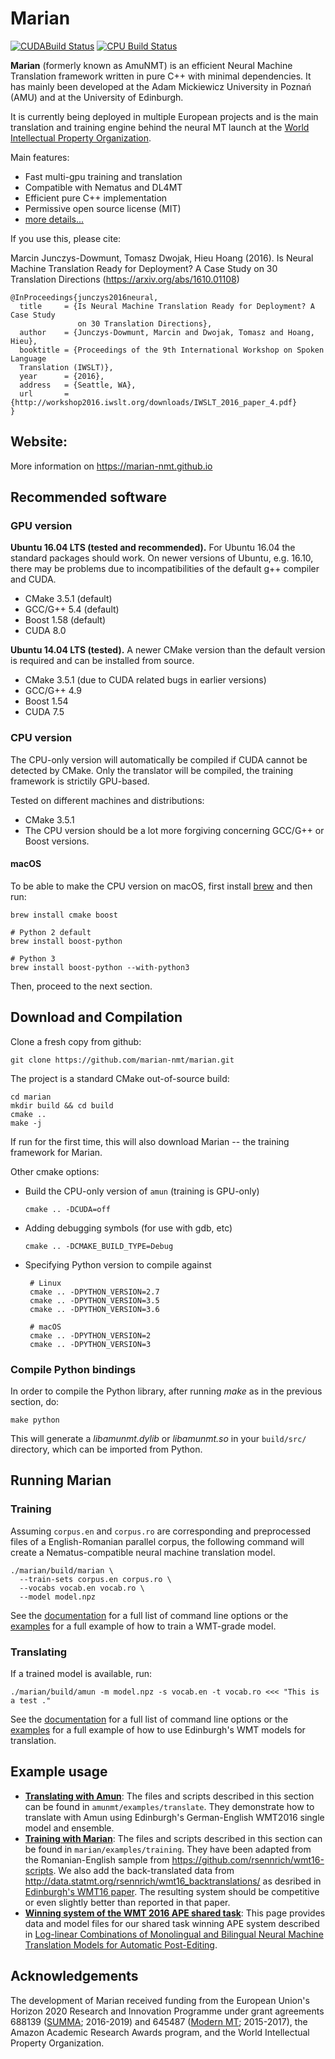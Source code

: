 
# Marian

[![CUDABuild Status](http://vali.inf.ed.ac.uk/jenkins/buildStatus/icon?job=amunmt_compilation_cuda)](http://vali.inf.ed.ac.uk/jenkins/job/amunmt_compilation_cuda/)
[![CPU Build Status](http://vali.inf.ed.ac.uk/jenkins/buildStatus/icon?job=amunmt_compilation_cpu)](http://vali.inf.ed.ac.uk/jenkins/job/amunmt_compilation_cpu/)

 <p>
  <b>Marian</b> (formerly known as AmuNMT) is an efficient Neural Machine Translation framework written
  in pure C++ with minimal dependencies. It has mainly been developed at the
  Adam Mickiewicz University in Poznań (AMU) and at the University of Edinburgh.
  </p>

  <p>
  It is currently being deployed in
  multiple European projects and is the main translation and training engine
  behind the neural MT launch at the
  <a href="http://www.wipo.int/pressroom/en/articles/2016/article_0014.html">World Intellectual Property Organization</a>.

  </p>

  <p>
  Main features:
  <ul>
    <li> Fast multi-gpu training and translation </li>
    <li> Compatible with Nematus and DL4MT </li>
    <li> Efficient pure C++ implementation </li>
    <li> Permissive open source license (MIT) </li>
    <li> <a href="https://marian-nmt.github.io/features/"> more details... </a> </li>
  </ul>
  </p>

If you use this, please cite:

Marcin Junczys-Dowmunt, Tomasz Dwojak, Hieu Hoang (2016). Is Neural Machine
Translation Ready for Deployment? A Case Study on 30 Translation Directions
(https://arxiv.org/abs/1610.01108)

    @InProceedings{junczys2016neural,
      title     = {Is Neural Machine Translation Ready for Deployment? A Case Study
                   on 30 Translation Directions},
      author    = {Junczys-Dowmunt, Marcin and Dwojak, Tomasz and Hoang, Hieu},
      booktitle = {Proceedings of the 9th International Workshop on Spoken Language
      Translation (IWSLT)},
      year      = {2016},
      address   = {Seattle, WA},
      url       = {http://workshop2016.iwslt.org/downloads/IWSLT_2016_paper_4.pdf}
    }

## Website:

More information on https://marian-nmt.github.io

## Recommended software

### GPU version

**Ubuntu 16.04 LTS (tested and recommended).** For Ubuntu 16.04 the standard
packages should work. On newer versions of Ubuntu, e.g. 16.10, there may be
problems due to incompatibilities of the default g++ compiler and CUDA.

 * CMake 3.5.1 (default)
 * GCC/G++ 5.4 (default)
 * Boost 1.58 (default)
 * CUDA 8.0

**Ubuntu 14.04 LTS (tested).** A newer CMake version than the default version is
required and can be installed from source.

 * CMake 3.5.1 (due to CUDA related bugs in earlier versions)
 * GCC/G++ 4.9
 * Boost 1.54
 * CUDA 7.5

### CPU version

The CPU-only version will automatically be compiled if CUDA cannot be detected by CMake.
Only the translator will be compiled, the training framework is strictily GPU-based.

Tested on different machines and distributions:

 * CMake 3.5.1
 * The CPU version should be a lot more forgiving concerning GCC/G++ or Boost versions.

#### macOS

To be able to make the CPU version on macOS, first install [brew](https://brew.sh/) and then run:

    brew install cmake boost

    # Python 2 default
    brew install boost-python

    # Python 3
    brew install boost-python --with-python3

Then, proceed to the next section.

## Download and Compilation

Clone a fresh copy from github:

    git clone https://github.com/marian-nmt/marian.git

The project is a standard CMake out-of-source build:

    cd marian
    mkdir build && cd build
    cmake ..
    make -j

If run for the first time, this will also download Marian -- the training
framework for Marian.

Other cmake options:

-  Build the CPU-only version of `amun` (training is GPU-only)

       cmake .. -DCUDA=off

-  Adding debugging symbols (for use with gdb, etc)

       cmake .. -DCMAKE_BUILD_TYPE=Debug

- Specifying Python version to compile against

       # Linux
       cmake .. -DPYTHON_VERSION=2.7
       cmake .. -DPYTHON_VERSION=3.5
       cmake .. -DPYTHON_VERSION=3.6

       # macOS
       cmake .. -DPYTHON_VERSION=2
       cmake .. -DPYTHON_VERSION=3


### Compile Python bindings

In order to compile the Python library, after running _make_ as in the previous section, do:

    make python

This will generate a _libamunmt.dylib_ or _libamunmt.so_ in your `build/src/` directory, which can be imported from Python.

## Running Marian

### Training

Assuming `corpus.en` and `corpus.ro` are
corresponding and preprocessed files of a English-Romanian parallel corpus, the
following command will create a Nematus-compatible neural machine translation model.

    ./marian/build/marian \
      --train-sets corpus.en corpus.ro \
      --vocabs vocab.en vocab.ro \
      --model model.npz

See the [documentation](https://marian-nmt.github.io/docs/#marian) for a full list
of command line options or the
[examples](https://marian-nmt.github.io/examples/training) for a full example of
how to train a WMT-grade model.

### Translating

If a trained model is available, run:

    ./marian/build/amun -m model.npz -s vocab.en -t vocab.ro <<< "This is a test ."

See the [documentation](https://marian-nmt.github.io/docs/#amun) for a full list of
command line options or the
[examples](https://marian-nmt.github.io/examples/translating) for a full example of
how to use Edinburgh's WMT models for translation.

## Example usage

* **[Translating with Amun](https://marian-nmt.github.io/examples/translating/)**:
The files and scripts described in this section can be found in
`amunmt/examples/translate`. They demonstrate how to translate with Amun using
Edinburgh's German-English WMT2016 single model and ensemble.
* **[Training with Marian](https://marian-nmt.github.io/examples/training/)**: The files
and scripts described in this section can be found in
`marian/examples/training`. They have been adapted from the
Romanian-English sample from <https://github.com/rsennrich/wmt16-scripts>.
We also add the back-translated data from <http://data.statmt.org/rsennrich/wmt16_backtranslations/>
as desribed in [Edinburgh's WMT16 paper](http://www.aclweb.org/anthology/W16-2323).
The resulting system should be competitive or even slightly better than
reported in that paper.
* **[Winning system of the WMT 2016 APE shared task](https://marian-nmt.github.io/examples/postedit/)**:
This page provides data and model files for our shared task winning APE system
described in [Log-linear Combinations of Monolingual and Bilingual Neural
Machine Translation Models for Automatic
Post-Editing](http://www.aclweb.org/anthology/W16-2378).

## Acknowledgements

The development of Marian received funding from the European Union's Horizon 2020
Research and Innovation Programme under grant agreements 688139
(<a href="http://www.summa-project.eu">SUMMA</a>; 2016-2019) and 645487
(<a href="http://www.modernmt.eu">Modern MT</a>; 2015-2017), the
Amazon Academic Research Awards program, and the World Intellectual
Property Organization.


